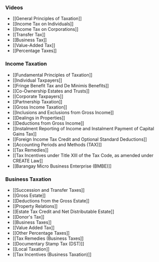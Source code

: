 
### Videos
- [[General Principles of Taxation]]
- [[Income Tax on Individuals]]
- [[Income Tax on Corporations]]
- [[Transfer Tax]]
- [[Business Tax]]
- [[Value-Added Tax]]
- [[Percentage Taxes]]


### Income Taxation
- [[Fundamental Principles of Taxation]]
- [[Individual Taxpayers]]
- [[Fringe Benefit Tax and De Minimis Benefits]]
- [[Co-Ownership Estates and Trusts]]
- [[Corporate Taxpayers]]
- [[Partnership Taxation]]
- [[Gross Income Taxation]]
- [[Inclusions and Exclusions from Gross Income]]
- [[Dealings in Properties]]
- [[Deductions from Gross Income]]
- [[Instalment Reporting of Income and Instalment Payment of Capital Gains Tax]]
- [[Foreign Income Tax Credit and Optional Standard Deductions]]
- [[Accounting Periods and Methods (TAX)]]
- [[Tax Remedies]]
- [[Tax Incentives under Title XIII of the Tax Code, as amended under CREATE Law]]
- [[Barangay Micro Business Enterprise (BMBE)]]

### Business Taxation
- [[Succession and Transfer Taxes]]
- [[Gross Estate]]
- [[Deductions from the Gross Estate]]
- [[Property Relations]]
- [[Estate Tax Credit and Net Distributable Estate]]
- [[Donor's Tax]]
- [[Business Taxes]]
- [[Value Added Tax]]
- [[Other Percentage Taxes]]
- [[Tax Remedies (Business Taxes]]
- [[Documentary Stamp Tax (DST)]]
- [[Local Taxation]]
- [[Tax Incentives (Business Taxation)]]